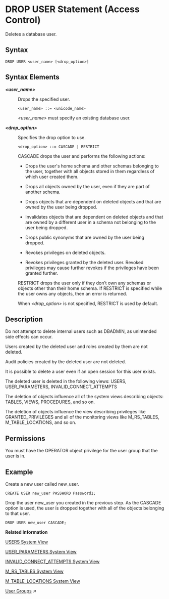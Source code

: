 <!-- loio20d8d33275191014adce9c099eeed35c -->

# DROP USER Statement \(Access Control\)

Deletes a database user.



<a name="loio20d8d33275191014adce9c099eeed35c__sql_drop_user_1sql_drop_user_syntax"/>

## Syntax

```
DROP USER <user_name> [<drop_option>]
```



<a name="loio20d8d33275191014adce9c099eeed35c__sql_drop_user_1sql_drop_user_syntax_elements"/>

## Syntax Elements


<dl>
<dt><b>

*<user\_name\>*

</b></dt>
<dd>

Drops the specified user.

```
<user_name> ::= <unicode_name>
```

*<user\_name\>* must specify an existing database user.



</dd><dt><b>

*<drop\_option\>*

</b></dt>
<dd>

Specifies the drop option to use.

```
<drop_option> ::= CASCADE | RESTRICT
```

CASCADE drops the user and performs the following actions:

-   Drops the user's home schema and other schemas belonging to the user, together with all objects stored in them regardless of which user created them.

-   Drops all objects owned by the user, even if they are part of another schema.

-   Drops objects that are dependent on deleted objects and that are owned by the user being dropped.

-   Invalidates objects that are dependent on deleted objects and that are owned by a different user in a schema not belonging to the user being dropped.

-   Drops public synonyms that are owned by the user being dropped.

-   Revokes privileges on deleted objects.

-   Revokes privileges granted by the deleted user. Revoked privileges may cause further revokes if the privileges have been granted further.


RESTRICT drops the user only if they don’t own any schemas or objects other than their home schema. If RESTRICT is specified while the user owns any objects, then an error is returned.

When *<drop\_option\>* is not specified, RESTRICT is used by default.



</dd>
</dl>



<a name="loio20d8d33275191014adce9c099eeed35c__sql_drop_user_1sql_drop_user_description"/>

## Description

Do not attempt to delete internal users such as DBADMIN, as unintended side effects can occur.

Users created by the deleted user and roles created by them are not deleted.

Audit policies created by the deleted user are not deleted.

It is possible to delete a user even if an open session for this user exists.

The deleted user is deleted in the following views: USERS, USER\_PARAMETERS, INVALID\_CONNECT\_ATTEMPTS

The deletion of objects influence all of the system views describing objects: TABLES, VIEWS, PROCEDURES, and so on.

The deletion of objects influence the view describing privileges like GRANTED\_PRIVILEGES and all of the monitoring views like M\_RS\_TABLES, M\_TABLE\_LOCATIONS, and so on.



<a name="loio20d8d33275191014adce9c099eeed35c__section_pbd_b3h_qbb"/>

## Permissions

You must have the OPERATOR object privilege for the user group that the user is in.



<a name="loio20d8d33275191014adce9c099eeed35c__sql_drop_user_1sql_drop_user_examples"/>

## Example

Create a new user called new\_user.

```
CREATE USER new_user PASSWORD Password1;
```

Drop the user new\_user you created in the previous step. As the CASCADE option is used, the user is dropped together with all of the objects belonging to that user.

```
DROP USER new_user CASCADE;
```

**Related Information**  


[USERS System View](../../020-System-Views-Reference/021-System-Views/users-system-view-2102609.md "Lists all users.")

[USER\_PARAMETERS System View](../../020-System-Views-Reference/021-System-Views/user-parameters-system-view-2102244.md "Lists all parameters and their values, which have been assigned to users in the system (using CREATE USER ... SET PARAMETER or ALTER USER ... SET PARAMETER).")

[INVALID\_CONNECT\_ATTEMPTS System View](../../020-System-Views-Reference/021-System-Views/invalid-connect-attempts-system-view-ea60f23.md "Provides the number of invalid connection attempts for a user between two successful connections.")

[M\_RS\_TABLES System View](../../020-System-Views-Reference/022-Monitoring-Views/m-rs-tables-system-view-20bbc60.md "Provides information about row tables, including detailed table sizes and record count.")

[M\_TABLE\_LOCATIONS System View](../../020-System-Views-Reference/022-Monitoring-Views/m-table-locations-system-view-20c65d5.md "Provides information about tables and their logical location. Physical locations are shown in M_TABLE_PERSISTENCE_LOCATIONS.")

[User Groups](https://help.sap.com/viewer/a1317de16a1e41a6b0ff81849d80713c/2024_3_QRC/en-US/b9174d035f274ce481387700c13b7d2c.html "User groups support a separation of user management tasks, allowing you to manage related users together.") :arrow_upper_right:

